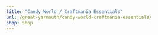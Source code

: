 ```yaml
---
title: "Candy World / Craftmania Essentials"
url: /great-yarmouth/candy-world-craftmania-essentials/
shop: shop
---
```

